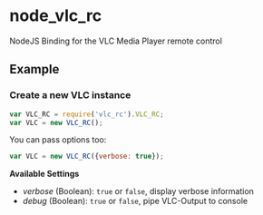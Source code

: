 # node_vlc_rc
NodeJS Binding for the VLC Media Player remote control

## Example
### Create a new VLC instance
```javascript
var VLC_RC = require('vlc_rc').VLC_RC;
var VLC = new VLC_RC();
```

You can pass options too:

```javascript
var VLC = new VLC_RC({verbose: true});
```
**Available Settings**
* *verbose* (Boolean): `true` or `false`, display verbose information
* *debug* (Boolean): `true` or `false`, pipe VLC-Output to console